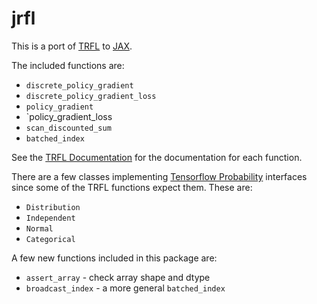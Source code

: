 # jrfl

This is a port of [TRFL](https://github.com/deepmind/trfl) to [JAX](https://github.com/google/jax).

The included functions are:

* `discrete_policy_gradient`
* `discrete_policy_gradient_loss`
* `policy_gradient`
* `policy_gradient_loss
* `scan_discounted_sum`
* `batched_index`

See the [TRFL Documentation](https://github.com/deepmind/trfl/blob/master/docs/trfl.md) for the documentation for each function.

There are a few classes implementing [Tensorflow Probability](https://www.tensorflow.org/probability) interfaces since some of the TRFL functions expect them.  These are:

* `Distribution`
* `Independent`
* `Normal`
* `Categorical`

A few new functions included in this package are:

* `assert_array` - check array shape and dtype
* `broadcast_index` - a more general `batched_index`